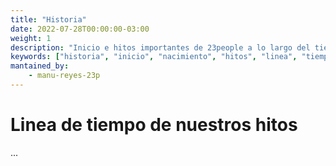 ```yaml
---
title: "Historia"
date: 2022-07-28T00:00:00-03:00
weight: 1
description: "Inicio e hitos importantes de 23people a lo largo del tiempo"
keywords: ["historia", "inicio", "nacimiento", "hitos", "linea", "tiempo"]
mantained_by:
    - manu-reyes-23p
---
```


# Linea de tiempo de nuestros hitos

...
